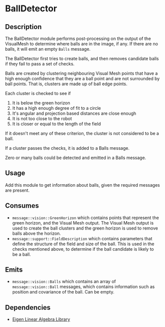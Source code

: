 # BallDetector

## Description

The BallDetector module performs post-processing on the output of the VisualMesh to determine where balls are in the image, if any. If there are no balls, it will emit an empty `Balls` message.

The BallDetector first tries to create balls, and then removes candidate balls if they fail to pass a set of checks.

Balls are created by clustering neighbouring Visual Mesh points that have a high enough confidence that they are a ball point and are not surrounded by ball points. That is, clusters are made up of ball edge points.

Each cluster is checked to see if

1. It is below the green horizon
2. It has a high enough degree of fit to a circle
3. It's angular and projection based distances are close enough
4. It is not too close to the robot
5. It is closer or equal to the length of the field

If it doesn't meet any of these criterion, the cluster is not considered to be a ball.

If a cluster passes the checks, it is added to a Balls message.

Zero or many balls could be detected and emitted in a Balls message.

## Usage

Add this module to get information about balls, given the required messages are present.

## Consumes

- `message::vision::GreenHorizon` which contains points that represent the green horizon, and the Visual Mesh output. The Visual Mesh output is used to create the ball clusters and the green horizon is used to remove balls above the horizon.
- `message::support::FieldDescription` which contains parameters that define the structure of the field and size of the ball. This is used in the checks mentioned above, to determine if the ball candidate is likely to be a ball.

## Emits

- `message::vision::Balls` which contains an array of `message::vision::Ball` messages, which contains information such as position and covariance of the ball. Can be empty.

## Dependencies

- [Eigen Linear Algebra Library](https://eigen.tuxfamily.org/index.php)
